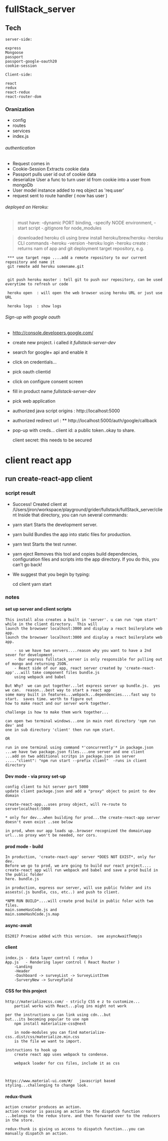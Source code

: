 # fullStack_server
     
## Tech
    server-side:
    
    express
    Mongoose
    passport
    passport-google-oauth20
    cookie-session
    
    Client-side:
    
    react
    redux
    react-redux
    react-router-dom
    
### Oranization
- config
- routes
- services 
- index.js
###### authentication
- Request comes in
- Cookie-Session Extracts cookie data
- Passport pulls user id out of cookie data
- deserialize User a func to turn user id from cookie into a user from mongoDb
- User model instance added to req object as 'req.user'
- request sent to route handler ( now has user )

###### deployed on Heroku:  
> must have:
 -dynamic PORT binding, 
 -specify NODE environment, 
 -start script
 -.gitignore for node_modules
 
>downloaded heroku cli using brew install heroku/brew/heroku
 -heroku CLI commands
 -heroku -version
 -heroku login
 -heroku create  : 
     returns nam of app and git deployment target repository, e.g.
     
     *** use target repo ....add a remote repository to our current repository and name it 
     git remote add heroku somename.git
     
     
     git push heroku master : tell git to push our repository, can be used everytime to refresh ur code
     
     heroku open  : will open the web browser using heroku URL or just use URL
     
     heroku logs  : show logs

###### Sign-up with google oauth

 - http://console.developers.google.com/
 - create new project.  i called it *fullstack-server-dev*
- search for google+ api and enable it
- click on credentials...
- pick oauth clientid
- click on configure consent screen 
- fill in product name *fullstack-server-dev*
- pick web application

- authorized java script origins : http://localhost:5000

- authorized redirect url : ** http://localhost:5000/auth/google/callback

- pop-up with creds...
  client id:  a public token..okay to share. 
    
  client secret:  this needs to be secured 

# client react app 
## run create-react-app client

### script result 
- Success! Created client at /Users/jiron/workspace/playground/grider/fullstack/fullStack_server/client
Inside that directory, you can run several commands:

 - yarn start
    Starts the development server.

 - yarn build
    Bundles the app into static files for production.

 - yarn test
    Starts the test runner.

 - yarn eject
    Removes this tool and copies build dependencies, configuration files
    and scripts into the app directory. If you do this, you can’t go back!

- We suggest that you begin by typing:

   cd client
  yarn start

### notes

#### set up server and client scripts

    This install also creates a built in 'server'. u can run 'npm start' while in the client directory.  This will 
    launch the browswer localhost:3000 and display a react boilerplate web app.
    launch the browswer localhost:3000 and display a react boilerplate web app.
    
        - so we have two servers....reason why you want to have a 2nd sever for development.
        - Our express fullstack_server is only responsible for pulling out of mongo and returning JSON.
        - React side of our app, react server created by 'create-react-app'...will take component files bundle.js 
        using webpack and babel
    
    But Why?  we can put together...let express server up bundle.js.  yes we can.  reason...best way to start a react app
    some many built in features...webpack...dependencies....fast way to start.  saves time. worth to figure out 
    how to make react and our server work together.
    
    challenge is how to make them work together...
    
    can open two terminal windows...one in main root directory 'npm run dev' and 
    one in sub directory 'client' then run npm start.
    
    OR
    
    run in one terminal using command *'concurrently'* in package.json
    ...we have two package.json files....one server and one client
    ...add on two additional scritps in package.json in server
    ....."client": "npm run start --prefix client"  -runs in client directory

#### Dev mode - via proxy set-up

    config client to hit server port 5000
    update client package.json and add a "proxy" object to point to dev domain
  
    create-react-app...uses proxy object, will re-route to serverlocalhost:5000
  
    * only for dev...when building for prod...the create-react-app server doesn't even exist ..see below
  
    in prod, when our app loads up..browser recognized the domain\app url...so proxy won't be needed, nor cors.

#### prod mode - build
    
    In production, 'create-react-app' server *DOES NOT EXIST*, only for dev.
    Before we go to prod, we are going to build our react project....
    create-react app will run webpack and babel and save a prod build in the public folder 
    here. bundle.js   
     
    in production, express our server, will use public folder and its 
    assests(.js bundle, css, etc..) and push to client.
      
    *NPM RUN BUILD*....will create prod build in public foler with two files.  
    main.someHasCode.js and 
    main.someHashCode.js.map

#### async-await

    ES2017 Promise added with this version.  see asyncAwaitTempjs
    
    
#### client
    index.js - data layer control ( redux )
    App.js   - Rendering layer control ( React Router )
        -Landing
        -Header
        -Dashboard -> surveyList -> SurveyListItem
        -SurveryNew -> SurveyField
    
#### CSS for this project 
    http://materializecss.com/ - stricly CSS e z to customize...
        partial works with React...plug ins might not work
    
    per the instructions u can link using cdn...but
    but...its becoming popular to use npm 
        npm install materialize-css@next
        
        in node-modules you can find materialize-css..dist/css/materialize.min.css 
        is the file we want to import.
        
    instructions to hook up
        create react app uses webpack to condense.
        
        webpack loader for css files, include it as css
        
        
    
    https://www.material-ui.com/#/   javascript based styling...challenging to change look.

#### redux-thunk
    action creator produces an action. 
    action creator is passing an action to the dispatch function
    ...belongs to the redux store. and then forwared over to the reducers in the store.
    
    redux-thunk is giving us access to dispatch function...you can manually dispatch an action.